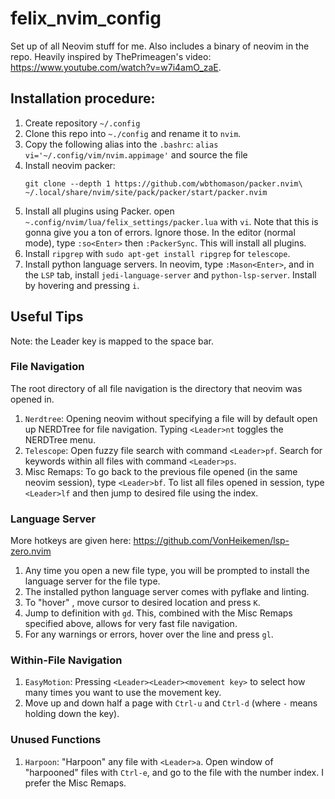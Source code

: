 # felix_nvim_config
Set up of all Neovim stuff for me. Also includes a binary of neovim in the repo. Heavily inspired by ThePrimeagen's video: https://www.youtube.com/watch?v=w7i4amO_zaE.

## Installation procedure:
1. Create repository `~/.config`
2. Clone this repo into `~./config` and rename it to `nvim`.
3. Copy the following alias into the `.bashrc`: `alias vi='~/.config/vim/nvim.appimage'` and source the file
4. Install neovim packer: 
   ```
   git clone --depth 1 https://github.com/wbthomason/packer.nvim\
   ~/.local/share/nvim/site/pack/packer/start/packer.nvim
   ```
5. Install all plugins using Packer. open `~.config/nvim/lua/felix_settings/packer.lua` with `vi`. 
Note that this is gonna give you a ton of errors. Ignore those. In the editor (normal mode), type `:so<Enter>` then `:PackerSync`. This will install all plugins.
6. Install `ripgrep` with `sudo apt-get install ripgrep` for `telescope`.
7. Install python language servers. In neovim, type `:Mason<Enter>`, and in the `LSP` tab, install `jedi-language-server` and `python-lsp-server`. Install by hovering and pressing `i`.
   
## Useful Tips
Note: the Leader key is mapped to the space bar.
### File Navigation
The root directory of all file navigation is the directory that neovim was opened in.
1. `Nerdtree`: Opening neovim without specifying a file will by default open up NERDTree for file navigation. Typing `<Leader>nt` toggles the NERDTree menu.
2. `Telescope`: Open fuzzy file search with command `<Leader>pf`. Search for keywords within all files with command `<Leader>ps`.
3. Misc Remaps: To go back to the previous file opened (in the same neovim session), type `<Leader>bf`. To list all files opened in session, type `<Leader>lf` and then jump to desired file using the index.

### Language Server
More hotkeys are given here: https://github.com/VonHeikemen/lsp-zero.nvim
1. Any time you open a new file type, you will be prompted to install the language server for the file type.
2. The installed python language server comes with pyflake and linting.
3. To "hover" , move cursor to desired location and press `K`.
4. Jump to definition with `gd`. This, combined with the Misc Remaps specified above, allows for very fast file navigation.
5. For any warnings or errors, hover over the line and press `gl`.

### Within-File Navigation
1. `EasyMotion`: Pressing `<Leader><Leader><movement key>` to select how many times you want to use the movement key.
2. Move up and down half a page with `Ctrl-u` and `Ctrl-d` (where `-` means holding down the key).

### Unused Functions
1. `Harpoon`: "Harpoon" any file with `<Leader>a`. Open window of "harpooned" files with `Ctrl-e`, and go to the file with the number index. I prefer the Misc Remaps.
